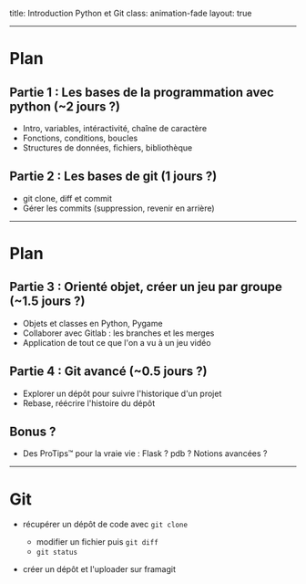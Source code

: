 title: Introduction Python et Git
class: animation-fade
layout: true

<!-- This slide will serve as the base layout for all your slides -->
<!--
.bottom-bar[
  {{title}}
]
-->

---

# Plan

## Partie 1 : Les  bases de la programmation avec python (~2 jours ?)
- Intro, variables, intéractivité, chaîne de caractère
- Fonctions, conditions, boucles
- Structures de données, fichiers, bibliothèque

## Partie 2 : Les bases de git (1 jours ?)
- git clone, diff et commit
- Gérer les commits (suppression, revenir en arrière)

---

# Plan

## Partie 3 : Orienté objet, créer un jeu par groupe  (~1.5 jours ?)
- Objets et classes en Python, Pygame
- Collaborer avec Gitlab : les branches et les merges
- Application de tout ce que l'on a vu à un jeu vidéo

## Partie 4 : Git avancé (~0.5 jours ?)
- Explorer un dépôt pour suivre l'historique d'un projet
- Rebase, réécrire l'histoire du dépôt

## Bonus ?
- Des ProTips™ pour la vraie vie : Flask ? pdb ? Notions avancées ?

---

# Git
- récupérer un dépôt de code avec `git clone`
  - modifier un fichier puis `git diff`
  - `git status`

- créer un dépôt et l'uploader sur framagit